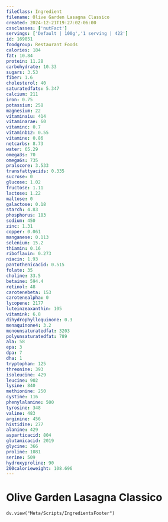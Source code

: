 ```yaml
---
fileClass: Ingredient
filename: Olive Garden Lasagna Classico
created: 2024-12-21T19:27:02-06:00
cssclasses: ['nutFact']
servings: ['Default | 100g','1 serving | 422']
id: 169851
foodgroup: Restaurant Foods
calories: 184
fat: 10.84
protein: 11.28
carbohydrate: 10.33
sugars: 3.53
fiber: 1.6
cholesterol: 40
saturatedfats: 5.347
calcium: 211
iron: 0.75
potassium: 258
magnesium: 22
vitaminaiu: 414
vitaminarae: 60
vitaminc: 0.7
vitaminb12: 0.55
vitamine: 0.86
netcarbs: 8.73
water: 65.29
omega3s: 70
omega6s: 735
pralscore: 3.533
transfattyacids: 0.335
sucrose: 0
glucose: 1.02
fructose: 1.11
lactose: 1.22
maltose: 0
galactose: 0.18
starch: 4.83
phosphorus: 183
sodium: 450
zinc: 1.31
copper: 0.061
manganese: 0.113
selenium: 15.2
thiamin: 0.16
riboflavin: 0.273
niacin: 1.93
pantothenicacid: 0.515
folate: 35
choline: 33.5
betaine: 594.4
retinol: 48
carotenebeta: 153
carotenealpha: 0
lycopene: 2177
luteinzeaxanthin: 105
vitamink: 6.8
dihydrophylloquinone: 0.3
menaquinone4: 3.2
monounsaturatedfat: 3203
polyunsaturatedfat: 789
ala: 58
epa: 3
dpa: 7
dha: 1
tryptophan: 125
threonine: 393
isoleucine: 429
leucine: 902
lysine: 840
methionine: 250
cystine: 116
phenylalanine: 500
tyrosine: 348
valine: 483
arginine: 456
histidine: 277
alanine: 429
asparticacid: 804
glutamicacid: 2019
glycine: 366
proline: 1081
serine: 509
hydroxyproline: 90
200calorieweight: 108.696
---
```


# Olive Garden Lasagna Classico

```dataviewjs
dv.view("Meta/Scripts/IngredientsFooter")
```